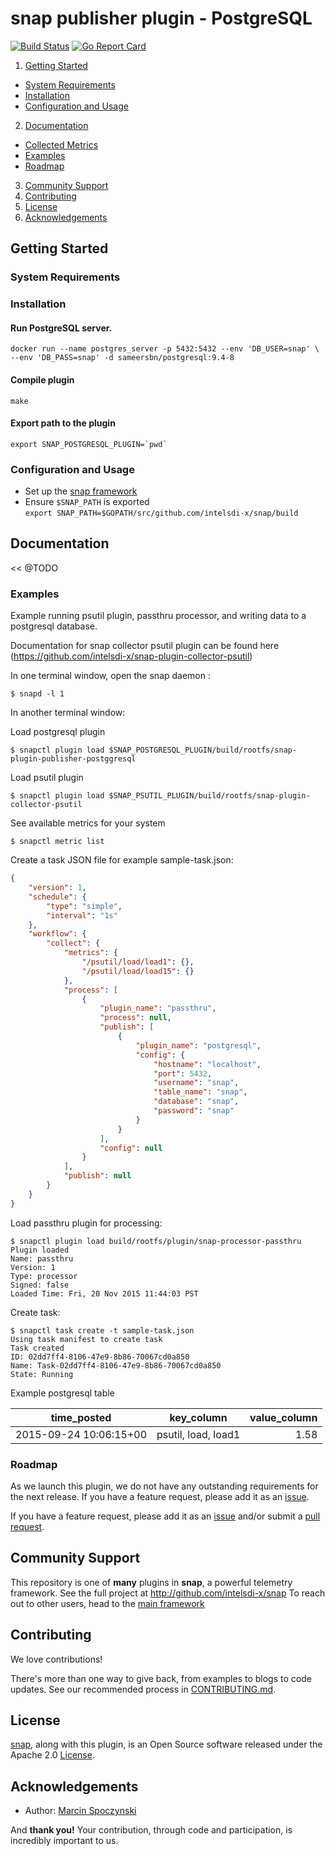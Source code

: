 # snap publisher plugin - PostgreSQL

[![Build Status](https://api.travis-ci.org/intelsdi-x/snap-plugin-publisher-postgresql.svg)](https://travis-ci.org/intelsdi-x/snap-plugin-publisher-postgresql)
[![Go Report Card](http://goreportcard.com/badge/intelsdi-x/snap-plugin-publisher-postgresql)](http://goreportcard.com/report/intelsdi-x/snap-plugin-publisher-postgresql)



1. [Getting Started](#getting-started)
  * [System Requirements](#system-requirements)
  * [Installation](#installation)
  * [Configuration and Usage](configuration-and-usage)
2. [Documentation](#documentation)
  * [Collected Metrics](#collected-metrics)
  * [Examples](#examples)
  * [Roadmap](#roadmap)
3. [Community Support](#community-support)
4. [Contributing](#contributing)
5. [License](#license)
6. [Acknowledgements](#acknowledgements)

## Getting Started

### System Requirements

### Installation

#### Run PostgreSQL server.

```
docker run --name postgres_server -p 5432:5432 --env 'DB_USER=snap' \
--env 'DB_PASS=snap' -d sameersbn/postgresql:9.4-8
```

#### Compile plugin
```
make
```

#### Export path to the plugin
```
export SNAP_POSTGRESQL_PLUGIN=`pwd`
```

### Configuration and Usage
* Set up the [snap framework](https://github.com/intelsdi-x/snap/blob/master/README.md#getting-started)
* Ensure `$SNAP_PATH` is exported  
`export SNAP_PATH=$GOPATH/src/github.com/intelsdi-x/snap/build`

## Documentation

<< @TODO

### Examples

Example running psutil plugin, passthru processor, and writing data to a postgresql database.

Documentation for snap collector psutil plugin can be found here (https://github.com/intelsdi-x/snap-plugin-collector-psutil)

In one terminal window, open the snap daemon :
```
$ snapd -l 1
```

In another terminal window:

Load postgresql plugin
```
$ snapctl plugin load $SNAP_POSTGRESQL_PLUGIN/build/rootfs/snap-plugin-publisher-postggresql

```

Load psutil plugin
```
$ snapctl plugin load $SNAP_PSUTIL_PLUGIN/build/rootfs/snap-plugin-collector-psutil
```

See available metrics for your system
```
$ snapctl metric list
```

Create a task JSON file for example sample-task.json:    
```json
{
    "version": 1,
    "schedule": {
        "type": "simple",
        "interval": "1s"
    },
    "workflow": {
        "collect": {
            "metrics": {
                "/psutil/load/load1": {},
                "/psutil/load/load15": {}
            },
            "process": [
                {
                    "plugin_name": "passthru",
                    "process": null,
                    "publish": [
                        {
                            "plugin_name": "postgresql",
                            "config": {
                                "hostname": "localhost",
                                "port": 5432,
                                "username": "snap",
                                "table_name": "snap",
                                "database": "snap",
                                "password": "snap"
                            }
                        }
                    ],
                    "config": null
                }
            ],
            "publish": null
        }
    }
}
```

Load passthru plugin for processing:
```
$ snapctl plugin load build/rootfs/plugin/snap-processor-passthru
Plugin loaded
Name: passthru
Version: 1
Type: processor
Signed: false
Loaded Time: Fri, 20 Nov 2015 11:44:03 PST
```

Create task:
```
$ snapctl task create -t sample-task.json
Using task manifest to create task
Task created
ID: 02dd7ff4-8106-47e9-8b86-70067cd0a850
Name: Task-02dd7ff4-8106-47e9-8b86-70067cd0a850
State: Running
```

Example postgresql table

|     time_posted       |     key_column      | value_column  |
|-----------------------|:-------------------:|--------------:|
|2015-09-24 10:06:15+00 | psutil, load, load1 | 1.58          |


### Roadmap
As we launch this plugin, we do not have any outstanding requirements for the next release. If you have a feature request, please add it as an [issue](https://github.com/intelsdi-x/snap-plugin-publisher-postgresql/issues).

If you have a feature request, please add it as an [issue](https://github.com/intelsdi-x/snap-plugin-publisher-postgresql/issues/new) and/or submit a [pull request](https://github.com/intelsdi-x/snap-plugin-publisher-postgresql/pulls).

## Community Support
This repository is one of **many** plugins in **snap**, a powerful telemetry framework. See the full project at http://github.com/intelsdi-x/snap To reach out to other users, head to the [main framework](https://github.com/intelsdi-x/snap#community-support)

## Contributing
We love contributions! 

There's more than one way to give back, from examples to blogs to code updates. See our recommended process in [CONTRIBUTING.md](CONTRIBUTING.md).

## License
[snap](http://github.com/intelsdi-x/snap), along with this plugin, is an Open Source software released under the Apache 2.0 [License](LICENSE).

## Acknowledgements

* Author: [Marcin Spoczynski](https://github.com/sandlbn/)

And **thank you!** Your contribution, through code and participation, is incredibly important to us.
